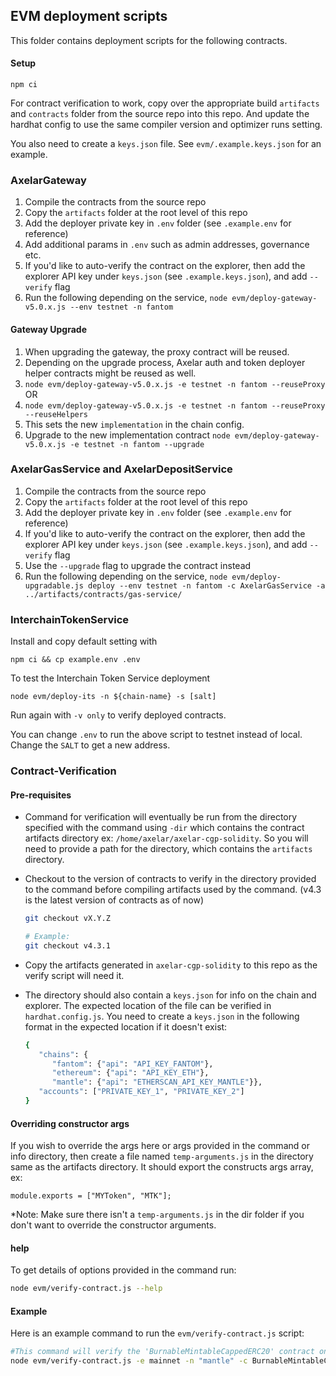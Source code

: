 ## EVM deployment scripts

This folder contains deployment scripts for the following contracts.

#### Setup

`npm ci`

For contract verification to work, copy over the appropriate build `artifacts` and `contracts` folder from the source repo into this repo. And update the hardhat config to use the same compiler version and optimizer runs setting.

You also need to create a `keys.json` file. See `evm/.example.keys.json` for an example.

### AxelarGateway

1. Compile the contracts from the source repo
2. Copy the `artifacts` folder at the root level of this repo
3. Add the deployer private key in `.env` folder (see `.example.env` for reference)
4. Add additional params in `.env` such as admin addresses, governance etc.
5. If you'd like to auto-verify the contract on the explorer, then add the explorer API key under `keys.json` (see `.example.keys.json`), and add `--verify` flag
6. Run the following depending on the service,
   `node evm/deploy-gateway-v5.0.x.js --env testnet -n fantom`

#### Gateway Upgrade

1. When upgrading the gateway, the proxy contract will be reused.
2. Depending on the upgrade process, Axelar auth and token deployer helper contracts might be reused as well.
3. `node evm/deploy-gateway-v5.0.x.js -e testnet -n fantom --reuseProxy` OR
4. `node evm/deploy-gateway-v5.0.x.js -e testnet -n fantom --reuseProxy --reuseHelpers`
5. This sets the new `implementation` in the chain config.
6. Upgrade to the new implementation contract
   `node evm/deploy-gateway-v5.0.x.js -e testnet -n fantom --upgrade`

### AxelarGasService and AxelarDepositService

1. Compile the contracts from the source repo
2. Copy the `artifacts` folder at the root level of this repo
3. Add the deployer private key in `.env` folder (see `.example.env` for reference)
4. If you'd like to auto-verify the contract on the explorer, then add the explorer API key under `keys.json` (see `.example.keys.json`), and add `--verify` flag
5. Use the `--upgrade` flag to upgrade the contract instead
6. Run the following depending on the service,
   `node evm/deploy-upgradable.js deploy --env testnet -n fantom -c AxelarGasService -a ../artifacts/contracts/gas-service/`

### InterchainTokenService

Install and copy default setting with

```
npm ci && cp example.env .env
```

To test the Interchain Token Service deployment

```
node evm/deploy-its -n ${chain-name} -s [salt]
```

Run again with `-v only` to verify deployed contracts.

You can change `.env` to run the above script to testnet instead of local. Change the `SALT` to get a new address.

### Contract-Verification

#### Pre-requisites

- Command for verification will eventually be run from the directory specified with the command using `-dir` which contains the contract artifacts directory ex: `/home/axelar/axelar-cgp-solidity`. So you will need to provide a path for the directory, which contains the `artifacts` directory.

- Checkout to the version of contracts to verify in the directory provided to the command before compiling artifacts used by the command. (v4.3 is the latest version of contracts as of now)

   ```bash
   git checkout vX.Y.Z

   # Example: 
   git checkout v4.3.1
   ```
- Copy the artifacts generated in `axelar-cgp-solidity` to this repo as the verify script will need it.

- The directory should also contain a `keys.json` for info on the chain and explorer. The expected location of the file can be verified in `hardhat.config.js`. You need to create a `keys.json` in the following format in the expected location if it doesn't exist:

   ```bash
   {
      "chains": {
         "fantom": {"api": "API_KEY_FANTOM"}, 
         "ethereum": {"api": "API_KEY_ETH"}, 
         "mantle": {"api": "ETHERSCAN_API_KEY_MANTLE"}},
      "accounts": ["PRIVATE_KEY_1", "PRIVATE_KEY_2"]
   }
   ```
#### Overriding constructor args

If you wish to override the args here or args provided in the command or info directory, then create a file named `temp-arguments.js` in the directory same as the artifacts directory. It should export the constructs args array, ex:
```
module.exports = ["MYToken", "MTK"];
```
*Note: Make sure there isn't a `temp-arguments.js` in the dir folder if you don't want to override the constructor arguments.

#### help

To get details of options provided in the command run:
   ```bash
   node evm/verify-contract.js --help
   ```

#### Example

Here is an example command to run the `evm/verify-contract.js` script:

   ```bash
   #This command will verify the 'BurnableMintableCappedERC20' contract on the 'mainnet' environment for chain 'mantle' using the provided contract address.
   node evm/verify-contract.js -e mainnet -n "mantle" -c BurnableMintableCappedERC20 -a 0xC02aaA39b223FE8D0A0e5C4F27eAD9083C756Cc2 --dir /home/axelar/axelar-cgp-solidity --args TKN
   ```
